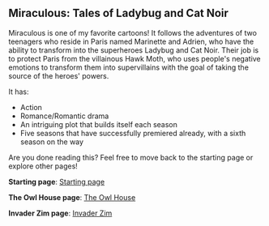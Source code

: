 ## Miraculous: Tales of Ladybug and Cat Noir

Miraculous is one of my favorite cartoons! It follows the adventures of two teenagers who reside in Paris named Marinette and Adrien, who have the ability to transform into the
superheroes Ladybug and Cat Noir. Their job is to protect Paris from the villainous Hawk Moth, who uses people's negative emotions to transform them into supervillains with the
goal of taking the source of the heroes' powers.

It has:
 - Action
 - Romance/Romantic drama
 - An intriguing plot that builds itself each season
 - Five seasons that have successfully premiered already, with a sixth season on the way

Are you done reading this? Feel free to move back to the starting page or explore other pages!

**Starting page**: [Starting page](https://github.com/rlwx3k/Markdown-Pages-Challenge/blob/main/README.md)

**The Owl House page**: [The Owl House](https://github.com/rlwx3k/Markdown-Pages-Challenge/blob/main/theowlhouse.md)

**Invader Zim page**: [Invader Zim](https://github.com/rlwx3k/Markdown-Pages-Challenge/blob/main/invaderzim.md)
